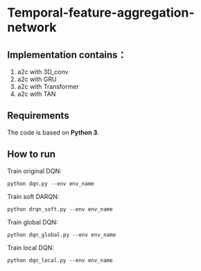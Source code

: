 # Temporal-feature-aggregation-network
## Implementation contains：
1. a2c with 3D_conv
2. a2c with GRU
3. a2c with Transformer
4. a2c with TAN

## Requirements

The code is based on **Python 3**. 
    
## How to run



Train original DQN:

	python dqn.py --env env_name
    
Train soft DARQN:

	python drqn_soft.py --env env_name
    
Train global DQN:

	python dqn_global.py --env env_name

Train local DQN:

	python dqn_local.py --env env_name
